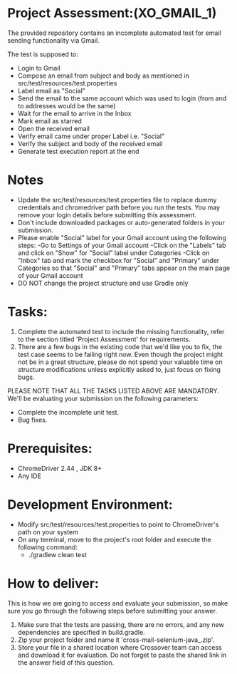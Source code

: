 # Project Assessment:(XO_GMAIL_1)
The provided repository contains an incomplete automated test for email sending functionality via Gmail.

The test is supposed to:
- Login to Gmail
- Compose an email from subject and body as mentioned in src/test/resources/test.properties
- Label email as "Social"
- Send the email to the same account which was used to login (from and to addresses would be the same)
- Wait for the email to arrive in the Inbox
- Mark email as starred
- Open the received email
- Verify email came under proper Label i.e. "Social"
- Verify the subject and body of the received email
- Generate test execution report at the end

# Notes
- Update the src/test/resources/test.properties file to replace dummy credentials and chromedriver path before you run the tests. You may remove your login details before submitting this assessment.
- Don't include downloaded packages or auto-generated folders in your submission.
- Please enable "Social" label for your Gmail account using the following steps:
    -Go to Settings of your Gmail account
    -Click on the "Labels" tab and click on "Show" for "Social" label under Categories
    -Click on "Inbox" tab and mark the checkbox for "Social" and "Primary" under Categories so that "Social" and "Primary" tabs appear on the main page of your Gmail account
- DO NOT change the project structure and use Gradle only

# Tasks:
1. Complete the automated test to include the missing functionality, refer to the section titled 'Project Assessment' for requirements.
2. There are a few bugs in the existing code that we'd like you to fix, the test case seems to be failing right now. Even though the project might not be in a great structure, please do not spend your valuable time on structure modifications unless explicitly asked to, just focus on fixing bugs.

PLEASE NOTE THAT ALL THE TASKS LISTED ABOVE ARE MANDATORY. We'll be evaluating your submission on the following parameters:

- Complete the incomplete unit test.
- Bug fixes.

# Prerequisites:
- ChromeDriver 2.44 , JDK 8+
- Any IDE

# Development Environment:
- Modify src/test/resources/test.properties to point to ChromeDriver's path on your system
- On any terminal, move to the project's root folder and execute the following command:
    - ./gradlew clean test

# How to deliver:
This is how we are going to access and evaluate your submission, so make sure you go through the following steps before submitting your answer.

1. Make sure that the tests are passing, there are no errors, and any new dependencies are specified in build.gradle.
2. Zip your project folder and name it 'cross-mail-selenium-java_<YourNameHere>.zip'.
3. Store your file in a shared location where Crossover team can access and download it for evaluation. Do not forget to paste the shared link in the answer field of this question.
